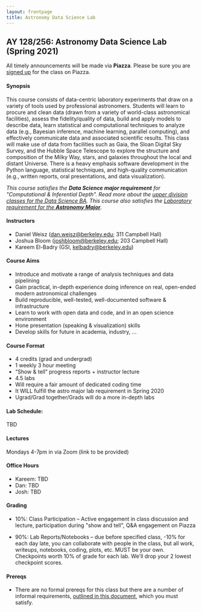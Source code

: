 ```yaml
---
layout: frontpage
title: Astronomy Data Science Lab
---
```


## AY 128/256: Astronomy Data Science Lab (Spring 2021)

<!--
<div class="alert alert-primary" role="alert">

Interested in taking this class? You should read the <a href="https://ucb-datalab.github.io/pages/prereq.html">Prereqs</a> page carefully to make sure you'll be a good fit.<br/>
</div>
-->

<div class="alert alert-info" role="alert">
 All timely announcements will be made via <b>Piazza</b>. Please be sure you are <a href="https://piazza.com/berkeley/spring2021/ay128256/home" alt="Piazza Homepage">signed up</a> for the class on Piazza.
</div>

<!--
<div class="alert alert-primary" role="alert">
<ul>
<li>1/20 -- Lab 0 has been posted under the 'Lab' tab.</li>
<li>2/7 -- Lab 1 has been posted under the 'Labs' tab.</li> 
<li>3/1 -- Lab 2 has been posted under the 'Labs' tab.</li> 
<li>3/29 -- Lab 3 has been posted under the 'Labs' tab.</li> 
</ul>
</div> -->

#### Synopsis

This course consists of data-centric laboratory experiments that draw on a variety of tools used by professional astronomers. Students will learn to procure and clean data (drawn from a variety of world-class astronomical facilities), assess the fidelity/quality of data, build and apply models to describe data, learn statistical and computational techniques to analyze data (e.g., Bayesian inference, machine learning, parallel computing), and effectively communicate data and associated scientific results.  This class will make use of data from facilities such as Gaia, the Sloan Digital Sky Survey, and the Hubble Space Telescope to explore the structure and composition of the Milky Way, stars, and galaxies throughout the local and distant Universe. There is a heavy emphasis software development in the Python language, statistical techniques, and high-quality communication (e.g., written reports, oral presentations, and data visualization).

<i>This course satisfies the <b>Data Science major requirement</b> for "Computational & Inferential Depth". Read more about the <a href="https://data.berkeley.edu/degrees/data-science-ba/upper-division">upper division classes for the Data Science BA</a>. This course also satisfies the <a href="https://astro.berkeley.edu/programs/undergraduate-program/astrophysics-major">Laboratory requirement for the <b>Astronomy Major</b></a>.</i>

#### Instructors

* Daniel Weisz (dan.weisz@berkeley.edu; 311 Campbell Hall)
* Joshua Bloom (joshbloom@berkeley.edu; 203 Campbell Hall)
* Kareem El-Badry (GSI, kelbadry@berkeley.edu)




#### Course Aims

* Introduce and motivate a range of analysis techniques and data pipelining
* Gain practical, in-depth experience doing inference on real, open-ended modern astronomical challenges
* Build reproducible, well-tested, well-documented software & infrastructure
* Learn to work with open data and code, and in an open science environment
* Hone presentation (speaking & visualization) skills
* Develop skills for future in academia, industry, ...


#### Course Format

* 4 credits (grad and undergrad)
* 1 weekly 3 hour meeting
* “Show & tell” progress reports + instructor lecture
* 4.5 labs
* Will require a fair amount of dedicated coding time
* It WILL fulfill the astro major lab requirement in Spring 2020
* Ugrad/Grad together/Grads will do a more in-depth labs 

#### Lab Schedule:

TBD

<!--
 * Lab 0 (Clusters) — Assigned: Monday 1/20, Due: Friday 2/7 (4pm)
 * Lab 1 (Variable Stars & Dust) — Assigned: Monday 2/3, Due: Tuesday 3/3 (4pm)
 * Lab 2 (Stellar Rotation) — Assigned: Monday 3/2, Due Tuesday 3/17 (4pm)
 * Lab 3 (Stellar Spectra) — Assigned: Monday 3/16, Due Tuesday 4/14 (4pm)
 * Lab 4 (Hubble's Constant) — Assigned: Monday 4/13, Due Tuesday 4/28 (4pm)

 -->

#### Lectures

Mondays 4-7pm in via Zoom (link to be provided) 


#### Office Hours

* Kareem: TBD <!-- Thurs 2–3 in 419 Campbell -->
* Dan: TBD <!-- Tue Noon–1pm in 355 Campbell -->
* Josh: TBD <!--  Wed 4–5pm in 203 Campbell -->

#### Grading

 * 10%: Class Participation – Active engagement in class discussion and lecture, participation during "show and tell", Q&A engagement on Piazza
 
 * 90%: Lab Reports/Notebooks – due before specified class, -10% for each day late, you can collaborate with people in the class, but all work, writeups, notebooks, coding, plots, etc. MUST be your own. Checkpoints worth 10% of grade for each lab. We'll drop your 2 lowest checkpoint scores.



#### Prereqs

* There are no formal prereqs for this class but there are a number of informal requirements, [outlined in this document](https://ucb-datalab.github.io/pages/prereq.html), which you must satisfy.

